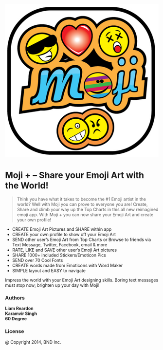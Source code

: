 ![Moji](https://github.com/liamreardon/Moji/blob/master/emijo/images/Moji%20Icon%20512.jpg)

# Moji + – Share your Emoji Art with the World!

> Think you have what it takes to become the #1 Emoji artist in the world? Well with Moji you can prove to everyone you are! Create, Share and climb your way up the Top Charts in this all new reimagined emoji app.
With Moji + you can now share your Emoji Art and create your own profile!

- CREATE Emoji Art Pictures and SHARE within app
- CREATE your own profile to show off your Emoji Art
- SEND other user’s Emoji Art from Top Charts or Browse to friends via Text Message, Twitter, Facebook, email & more
- RATE, LIKE and SAVE other user’s Emoji Art pictures
- SHARE 1000+ included Stickers/Emoticon Pics
- SEND over 70 Cool Fonts
- CREATE words made from Emoticons with Word Maker
- SIMPLE layout and EASY to navigate

Impress the world with your Emoji Art designing skills. Boring text messages must stop now; brighten up your day with Moji!

### Authors

**Liam Reardon**<br/>
**Karamvir Singh**<br/>
**60 Degree**<br/>

### License

@ Copyright 2014, BND Inc.

